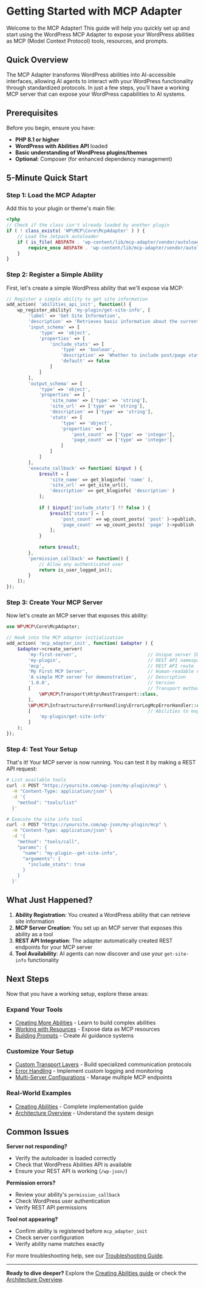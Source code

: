 # Getting Started with MCP Adapter

Welcome to the MCP Adapter! This guide will help you quickly set up and start using the WordPress MCP Adapter to expose
your WordPress abilities as MCP (Model Context Protocol) tools, resources, and prompts.

## Quick Overview

The MCP Adapter transforms WordPress abilities into AI-accessible interfaces, allowing AI agents to interact with your
WordPress functionality through standardized protocols. In just a few steps, you'll have a working MCP server that can
expose your WordPress capabilities to AI systems.

## Prerequisites

Before you begin, ensure you have:

- **PHP 8.1 or higher**
- **WordPress with Abilities API** loaded
- **Basic understanding of WordPress plugins/themes**
- **Optional**: Composer (for enhanced dependency management)

## 5-Minute Quick Start

### Step 1: Load the MCP Adapter

Add this to your plugin or theme's main file:

```php
<?php
// Check if the class isn't already loaded by another plugin
if ( ! class_exists( 'WP\MCP\Core\McpAdapter' ) ) {
    // Load the Jetpack autoloader
    if ( is_file( ABSPATH . 'wp-content/lib/mcp-adapter/vendor/autoload_packages.php' ) ) {
        require_once ABSPATH . 'wp-content/lib/mcp-adapter/vendor/autoload_packages.php';
    }
}
```

### Step 2: Register a Simple Ability

First, let's create a simple WordPress ability that we'll expose via MCP:

```php
// Register a simple ability to get site information
add_action( 'abilities_api_init', function() {
    wp_register_ability( 'my-plugin/get-site-info', [
        'label' => 'Get Site Information',
        'description' => 'Retrieves basic information about the current WordPress site',
        'input_schema' => [
            'type' => 'object',
            'properties' => [
                'include_stats' => [
                    'type' => 'boolean',
                    'description' => 'Whether to include post/page statistics',
                    'default' => false
                ]
            ]
        ],
        'output_schema' => [
            'type' => 'object',
            'properties' => [
                'site_name' => ['type' => 'string'],
                'site_url' => ['type' => 'string'],
                'description' => ['type' => 'string'],
                'stats' => [
                    'type' => 'object',
                    'properties' => [
                        'post_count' => ['type' => 'integer'],
                        'page_count' => ['type' => 'integer']
                    ]
                ]
            ]
        ],
        'execute_callback' => function( $input ) {
            $result = [
                'site_name' => get_bloginfo( 'name' ),
                'site_url' => get_site_url(),
                'description' => get_bloginfo( 'description' )
            ];
            
            if ( $input['include_stats'] ?? false ) {
                $result['stats'] = [
                    'post_count' => wp_count_posts( 'post' )->publish,
                    'page_count' => wp_count_posts( 'page' )->publish
                ];
            }
            
            return $result;
        },
        'permission_callback' => function() {
            // Allow any authenticated user
            return is_user_logged_in();
        }
    ]);
});
```

### Step 3: Create Your MCP Server

Now let's create an MCP server that exposes this ability:

```php
use WP\MCP\Core\McpAdapter;

// Hook into the MCP adapter initialization
add_action( 'mcp_adapter_init', function( $adapter ) {
    $adapter->create_server(
        'my-first-server',                          // Unique server ID
        'my-plugin',                                // REST API namespace
        'mcp',                                      // REST API route
        'My First MCP Server',                      // Human-readable name
        'A simple MCP server for demonstration',    // Description
        '1.0.0',                                    // Version
        [                                           // Transport methods
            \WP\MCP\Transport\Http\RestTransport::class,
        ],
        \WP\MCP\Infrastructure\ErrorHandling\ErrorLogMcpErrorHandler::class, // Error handler
        [                                           // Abilities to expose as tools
            'my-plugin/get-site-info'
        ]
    );
});
```

### Step 4: Test Your Setup

That's it! Your MCP server is now running. You can test it by making a REST API request:

```bash
# List available tools
curl -X POST "https://yoursite.com/wp-json/my-plugin/mcp" \
  -H "Content-Type: application/json" \
  -d '{
    "method": "tools/list"
  }'

# Execute the site info tool
curl -X POST "https://yoursite.com/wp-json/my-plugin/mcp" \
  -H "Content-Type: application/json" \
  -d '{
    "method": "tools/call",
    "params": {
      "name": "my-plugin--get-site-info",
      "arguments": {
        "include_stats": true
      }
    }
  }'
```

## What Just Happened?

1. **Ability Registration**: You created a WordPress ability that can retrieve site information
2. **MCP Server Creation**: You set up an MCP server that exposes this ability as a tool
3. **REST API Integration**: The adapter automatically created REST endpoints for your MCP server
4. **Tool Availability**: AI agents can now discover and use your `get-site-info` functionality

## Next Steps

Now that you have a working setup, explore these areas:

### **Expand Your Tools**

- [Creating More Abilities](../guides/creating-abilities.md) - Learn to build complex abilities
- [Working with Resources](../guides/creating-abilities.md#resources) - Expose data as MCP resources
- [Building Prompts](../guides/creating-abilities.md#prompts) - Create AI guidance systems

### **Customize Your Setup**

- [Custom Transport Layers](../guides/custom-transports.md) - Build specialized communication protocols
- [Error Handling](../guides/error-handling.md) - Implement custom logging and monitoring
- [Multi-Server Configurations](../guides/multi-server-setup.md) - Manage multiple MCP endpoints

### **Real-World Examples**

- [Creating Abilities](../guides/creating-abilities.md) - Complete implementation guide
- [Architecture Overview](../architecture/overview.md) - Understand the system design

## Common Issues

**Server not responding?**

- Verify the autoloader is loaded correctly
- Check that WordPress Abilities API is available
- Ensure your REST API is working (`/wp-json/`)

**Permission errors?**

- Review your ability's `permission_callback`
- Check WordPress user authentication
- Verify REST API permissions

**Tool not appearing?**

- Confirm ability is registered before `mcp_adapter_init`
- Check server configuration
- Verify ability name matches exactly

For more troubleshooting help, see our [Troubleshooting Guide](../troubleshooting/common-issues.md).

---

**Ready to dive deeper?** Explore the [Creating Abilities guide](../guides/creating-abilities.md) or check
the [Architecture Overview](../architecture/overview.md).

